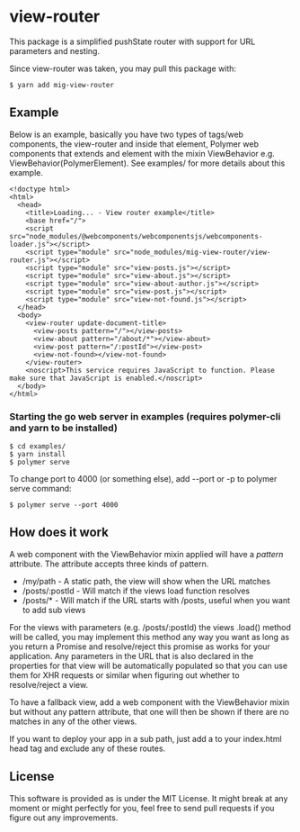 # view-router

This package is a simplified pushState router with support for URL parameters and nesting.

Since view-router was taken, you may pull this package with:

    $ yarn add mig-view-router

## Example

Below is an example, basically you have two types of tags/web components, the view-router and inside that element, Polymer web components that extends and element with the mixin ViewBehavior e.g. ViewBehavior(PolymerElement). See examples/ for more details about this example.

    <!doctype html>
    <html>
      <head>
        <title>Loading... - View router example</title>
        <base href="/">
        <script src="node_modules/@webcomponents/webcomponentsjs/webcomponents-loader.js"></script>
        <script type="module" src="node_modules/mig-view-router/view-router.js"></script>
        <script type="module" src="view-posts.js"></script>
        <script type="module" src="view-about.js"></script>
        <script type="module" src="view-about-author.js"></script>
        <script type="module" src="view-post.js"></script>
        <script type="module" src="view-not-found.js"></script>
      </head>
      <body>
        <view-router update-document-title>
          <view-posts pattern="/"></view-posts>
          <view-about pattern="/about/*"></view-about>
          <view-post pattern="/:postId"></view-post>
          <view-not-found></view-not-found>
        </view-router>
        <noscript>This service requires JavaScript to function. Please make sure that JavaScript is enabled.</noscript>
      </body>
    </html>

### Starting the go web server in examples (requires polymer-cli and yarn to be installed)

    $ cd examples/
    $ yarn install
    $ polymer serve

To change port to 4000 (or something else), add --port or -p to polymer serve command:

    $ polymer serve --port 4000

## How does it work

A web component with the ViewBehavior mixin applied will have a *pattern* attribute. The attribute accepts three kinds of pattern.

* /my/path - A static path, the view will show when the URL matches
* /posts/:postId - Will match if the views load function resolves
* /posts/* - Will match if the URL starts with /posts, useful when you want to add sub views

For the views with parameters (e.g. /posts/:postId) the views .load() method will be called, you may implement this method any way you want as long as you return a Promise and resolve/reject this promise as works for your application. Any parameters in the URL that is also declared in the properties for that view will be automatically populated so that you can use them for XHR requests or similar when figuring out whether to resolve/reject a view.

To have a fallback view, add a web component with the ViewBehavior mixin but without any pattern attribute, that one will then be shown if there are no matches in any of the other views.

If you want to deploy your app in a sub path, just add a <base href="/my/base/path"> to your index.html head tag and exclude any of these routes.

## License

This software is provided as is under the MIT License. It might break at any moment or might perfectly for you, feel free to send pull requests if you figure out any improvements.
